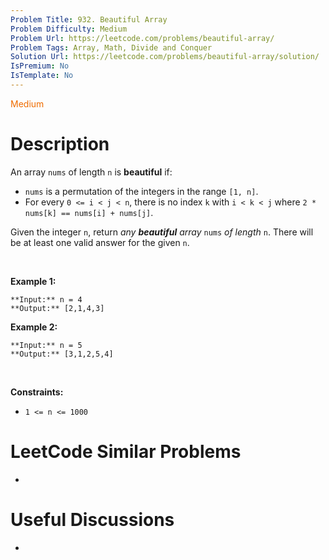 ```yaml
---
Problem Title: 932. Beautiful Array
Problem Difficulty: Medium
Problem Url: https://leetcode.com/problems/beautiful-array/
Problem Tags: Array, Math, Divide and Conquer
Solution Url: https://leetcode.com/problems/beautiful-array/solution/
IsPremium: No
IsTemplate: No
---
```


<span style="color: rgb(239, 108, 0);">Medium</span>

# Description

An array `nums` of length `n` is **beautiful** if:


* `nums` is a permutation of the integers in the range `[1, n]`.
* For every `0 <= i < j < n`, there is no index `k` with `i < k < j` where `2 * nums[k] == nums[i] + nums[j]`.


Given the integer `n`, return *any **beautiful** array* `nums` *of length* `n`. There will be at least one valid answer for the given `n`.


 


**Example 1:**



```
**Input:** n = 4
**Output:** [2,1,4,3]

```
**Example 2:**



```
**Input:** n = 5
**Output:** [3,1,2,5,4]

```

 


**Constraints:**


* `1 <= n <= 1000`




# LeetCode Similar Problems

- []()

# Useful Discussions

- []()
